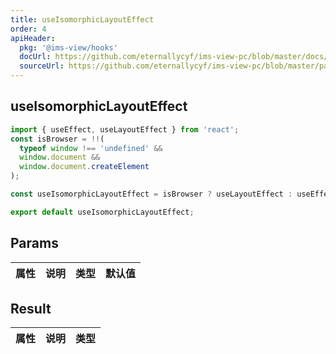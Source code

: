 ```yaml
---
title: useIsomorphicLayoutEffect
order: 4
apiHeader:
  pkg: '@ims-view/hooks'
  docUrl: https://github.com/eternallycyf/ims-view-pc/blob/master/docs/hooks/useIsomorphicLayoutEffect.md
  sourceUrl: https://github.com/eternallycyf/ims-view-pc/blob/master/packages/hooks/src/useIsomorphicLayoutEffect.ts
---
```


## useIsomorphicLayoutEffect

```ts
import { useEffect, useLayoutEffect } from 'react';
const isBrowser = !!(
  typeof window !== 'undefined' &&
  window.document &&
  window.document.createElement
);

const useIsomorphicLayoutEffect = isBrowser ? useLayoutEffect : useEffect;

export default useIsomorphicLayoutEffect;
```

## Params

| 属性 | 说明 | 类型 | 默认值 |
| ---- | ---- | ---- | ------ |

## Result

| 属性 | 说明 | 类型 |
| ---- | ---- | ---- |
